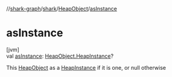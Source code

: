 //[shark-graph](../../../index.md)/[shark](../index.md)/[HeapObject](index.md)/[asInstance](as-instance.md)

# asInstance

[jvm]\
val [asInstance](as-instance.md): [HeapObject.HeapInstance](-heap-instance/index.md)?

This [HeapObject](index.md) as a [HeapInstance](-heap-instance/index.md) if it is one, or null otherwise
